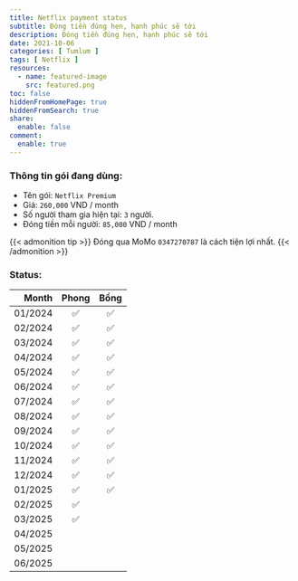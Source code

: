 ```yaml
---
title: Netflix payment status
subtitle: Đóng tiền đúng hẹn, hạnh phúc sẽ tới
description: Đóng tiền đúng hẹn, hạnh phúc sẽ tới
date: 2021-10-06
categories: [ Tumlum ]
tags: [ Netflix ]
resources:
  - name: featured-image
    src: featured.png
toc: false
hiddenFromHomePage: true
hiddenFromSearch: true
share:
  enable: false
comment:
  enable: true
---
```


### Thông tin gói đang dùng:

* Tên gói: `Netflix Premium`
* Giá: `260,000` VND / month
* Số người tham gia hiện tại: `3` người.
* Đóng tiền mỗi người: `85,000` VND / month

{{< admonition tip >}}
Đóng qua MoMo `0347270787` là cách tiện lợi nhất.
{{< /admonition >}}

### Status:

| Month   | Phong|  Bồng |
| ------: | :--: |  :--: |
| 01/2024 |  ✅  |   ✅  |
| 02/2024 |  ✅  |   ✅  |
| 03/2024 |  ✅  |   ✅  |
| 04/2024 |  ✅  |   ✅  |
| 05/2024 |  ✅  |   ✅  |
| 06/2024 |  ✅  |   ✅  |
| 07/2024 |  ✅  |   ✅  |
| 08/2024 |  ✅  |   ✅  |
| 09/2024 |  ✅  |   ✅  |
| 10/2024 |  ✅  |   ✅  |
| 11/2024 |  ✅  |   ✅  |
| 12/2024 |  ✅  |   ✅  |
| 01/2025 |  ✅  |   ✅  |
| 02/2025 |  ✅  |      |
| 03/2025 |  ✅  |      |
| 04/2025 |      |      |
| 05/2025 |      |      |
| 06/2025 |      |      |
